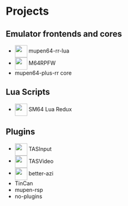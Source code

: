 # Projects

## Emulator frontends and cores

- <img width="32" align="center" src="https://github.com/mkdasher/mupen64-rr-lua-/assets/48759429/45351707-be77-4daf-987c-0bdb712891ab"> mupen64-rr-lua
- <img width="32" align="center" src="https://github.com/mupen64/M64RPFW/raw/avalonia/MiscAssets/rpfw.svg"> M64RPFW
- mupen64-plus-rr core

## Lua Scripts

- <img width="32" align="center" src="https://github.com/user-attachments/assets/e75961d7-926d-47a0-81c9-0962c86747eb"> SM64 Lua Redux

## Plugins

- <img width="32" align="center" src="https://github.com/user-attachments/assets/e75961d7-926d-47a0-81c9-0962c86747eb"> TASInput
- <img width="32" align="center" src="https://github.com/user-attachments/assets/37af0514-3f4e-42ff-b7d6-ea7ad6fc368f"> TASVideo
- <img width="32" align="center" src="https://github.com/user-attachments/assets/e3402adb-ed62-4ad9-a1c5-2a36f4ebcf61"> better-azi
- TinCan
- mupen-rsp
- no-plugins
